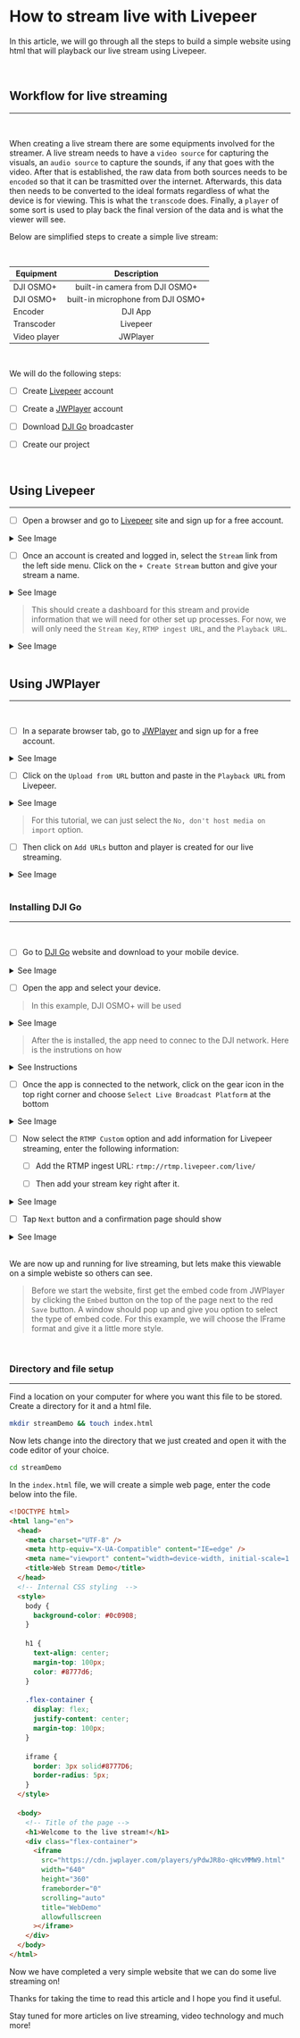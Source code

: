 # How to stream live with Livepeer

In this article, we will go through all the steps to build a simple website using html that will playback our live stream using Livepeer.

<br>

## Workflow for live streaming

---

<br>

When creating a live stream there are some equipments involved for the streamer. A live stream needs to have a `video source` for capturing the visuals, an `audio source` to capture the sounds, if any that goes with the video. After that is established, the raw data from both sources needs to be `encoded` so that it can be trasmitted over the internet. Afterwards, this data then needs to be converted to the ideal formats regardless of what the device is for viewing. This is what the `transcode` does. Finally, a `player` of some sort is used to play back the final version of the data and is what the viewer will see.

Below are simplified steps to create a simple live stream:

<br>

| Equipment        | Description           |
| ------------- |:-------------:|
| DJI OSMO+     | built-in camera from DJI OSMO+|
| DJI OSMO+     | built-in microphone from DJI OSMO+|
| Encoder  | DJI App|
| Transcoder | Livepeer|
| Video player  | JWPlayer|

<br>

We will do the following steps:

- [ ] Create [Livepeer](https://livepeer.com/) account

- [ ] Create a [JWPlayer](https://www.jwplayer.com/) account

- [ ] Download [DJI Go](https://www.dji.com/downloads/djiapp/dji-go-3) broadcaster

- [ ] Create our project

<br>

## Using Livepeer

---

- [ ] Open a browser and go to [Livepeer](https://livepeer.com/register) site and sign up for a free account.

<details><summary>See Image</summary>

![Livepeer Site](https://github.com/Shih-Yu/Articles/blob/9dc1d2957dfde7101ed59c26eb659d4d687548d3/Livepeer/assets/WebTutorial/Livepeer1.png)

![Livepeer Site](https://github.com/Shih-Yu/Articles/blob/9dc1d2957dfde7101ed59c26eb659d4d687548d3/Livepeer/assets/WebTutorial/Livepeer2.png)

</details>

- [ ] Once an account is created and logged in, select the `Stream` link from the left side menu. Click on the `+ Create Stream` button and give your stream a name.

<details><summary>See Image</summary>

![Livepeer Site](https://github.com/Shih-Yu/Articles/blob/9dc1d2957dfde7101ed59c26eb659d4d687548d3/Livepeer/assets/WebTutorial/Livepeer3.png)

![Livepeer Site](https://github.com/Shih-Yu/Articles/blob/9dc1d2957dfde7101ed59c26eb659d4d687548d3/Livepeer/assets/WebTutorial/Livepeer4.png)

![Livepeer Site](https://github.com/Shih-Yu/Articles/blob/9dc1d2957dfde7101ed59c26eb659d4d687548d3/Livepeer/assets/WebTutorial/Livepeer5.png)

</details>

> This should create a dashboard for this stream and provide information that we will need for other set up processes. For now, we will only need the `Stream Key`, `RTMP ingest URL`, and the `Playback URL`.

<details><summary>See Image</summary>

![Livepeer Site](https://github.com/Shih-Yu/Articles/blob/9dc1d2957dfde7101ed59c26eb659d4d687548d3/Livepeer/assets/WebTutorial/Livepeer6.png)

</details>

<br>

## Using JWPlayer

---

<br>

- [ ] In a separate browser tab, go to [JWPlayer](https://info.jwplayer.com/sign-up/) and sign up for a free account.

<details><summary>See Image</summary>

![JWPlayer Site](https://github.com/Shih-Yu/Articles/blob/9dc1d2957dfde7101ed59c26eb659d4d687548d3/Livepeer/assets/WebTutorial/JWPlayer1.png)

![JWPlayer Site](https://github.com/Shih-Yu/Articles/blob/9dc1d2957dfde7101ed59c26eb659d4d687548d3/Livepeer/assets/WebTutorial/JWPlayer2.png)

</details>

- [ ] Click on the `Upload from URL` button and paste in the `Playback URL` from Livepeer.

<details><summary>See Image</summary>

![JWPlayer Site](https://github.com/Shih-Yu/Articles/blob/9dc1d2957dfde7101ed59c26eb659d4d687548d3/Livepeer/assets/WebTutorial/JWPlayer3.png)

![JWPlayer Site](https://github.com/Shih-Yu/Articles/blob/9dc1d2957dfde7101ed59c26eb659d4d687548d3/Livepeer/assets/WebTutorial/JWPlayer4.png)

</details>

> For this tutorial, we can just select the `No, don't host media on import` option.

- [ ] Then click on `Add URLs` button and player is created for our live streaming.

<details><summary>See Image</summary>

![JWPlayer Site](https://github.com/Shih-Yu/Articles/blob/9dc1d2957dfde7101ed59c26eb659d4d687548d3/Livepeer/assets/WebTutorial/JWPlayer5.png)

</details>

<br>

### Installing DJI Go

---

<br>

- [ ] Go to [DJI Go](https://www.dji.com/downloads/djiapp/dji-go-3) website and download to your mobile device.

<details><summary>See Image</summary>

![DJI GoSite](https://github.com/Shih-Yu/Articles/blob/main/Livepeer/assets/GimbalTutorial/DJI1.PNG)

</details>


- [ ] Open the app and select your device. 

>In this example, DJI OSMO+ will be used

<details><summary>See Image</summary>

![DJI Go Site](https://github.com/Shih-Yu/Articles/blob/main/Livepeer/assets/GimbalTutorial/DJI1.PNG)

</details>

>After the is installed, the app need to connec to the DJI network. Here is the instrutions on how

<details><summary>See Instructions</summary>

```Power on the Osmo.
On your mobile device, connect to the ‘OSMO_XXXXXX’ Wi-Fi network.
Enter the password: 12341234, then launch the DJI GO App on your mobile device.
Find OSMO in the App and enter Camera View.
```
</details>

- [ ] Once the app is connected to the network, click on the gear icon in the top right corner and choose `Select Live Broadcast Platform` at the bottom

<details><summary>See Image</summary>

![DJI Go Site](https://github.com/Shih-Yu/Articles/blob/main/Livepeer/assets/GimbalTutorial/DJI2.PNG)

![DJI Go Site](https://github.com/Shih-Yu/Articles/blob/main/Livepeer/assets/GimbalTutorial/DJI3.PNG)

</details>

- [ ] Now select the `RTMP Custom` option and add information for Livepeer streaming, enter the following information:

  - [ ] Add the RTMP ingest URL:
  `rtmp://rtmp.livepeer.com/live/`

  - [ ] Then add your stream key right after it.

<details><summary>See Image</summary>

![DJI Go Site](https://github.com/Shih-Yu/Articles/blob/main/Livepeer/assets/GimbalTutorial/DJI5.PNG)

</details>

- [ ] Tap `Next` button and a confirmation page should show

<details><summary>See Image</summary>

![DJI Go Site](https://github.com/Shih-Yu/Articles/blob/main/Livepeer/assets/GimbalTutorial/DJI5.PNG)

</details>

<br>

  We are now up and running for live streaming, but lets make this viewable on a simple webiste so others can see.

  > Before we start the website, first get the embed code from JWPlayer by clicking the `Embed` button on the top of the page next to the red `Save` button. A window should pop up and give you option to select the type of embed code. For this example, we will choose the IFrame format and give it a little more style.

<br>

### Directory and file setup

---

Find a location on your computer for where you want this file to be stored. Create a directory for it and a html file.

```sh
mkdir streamDemo && touch index.html
```

Now lets change into the directory that we just created and open it with the code editor of your choice.

```sh
cd streamDemo
```

In the `index.html` file, we will create a simple web page, enter the code below into the file.

```html
<!DOCTYPE html>
<html lang="en">
  <head>
    <meta charset="UTF-8" />
    <meta http-equiv="X-UA-Compatible" content="IE=edge" />
    <meta name="viewport" content="width=device-width, initial-scale=1.0" />
    <title>Web Stream Demo</title>
  </head>
  <!-- Internal CSS styling  -->
  <style>
    body {
      background-color: #0c0908;
    }

    h1 {
      text-align: center;
      margin-top: 100px;
      color: #8777d6;
    }

    .flex-container {
      display: flex;
      justify-content: center;
      margin-top: 100px;
    }

    iframe {
      border: 3px solid#8777D6;
      border-radius: 5px;
    }
  </style>

  <body>
    <!-- Title of the page -->
    <h1>Welcome to the live stream!</h1>
    <div class="flex-container">
      <iframe
        src="https://cdn.jwplayer.com/players/yPdwJR8o-qHcvMMW9.html"
        width="640"
        height="360"
        frameborder="0"
        scrolling="auto"
        title="WebDemo"
        allowfullscreen
      ></iframe>
    </div>
  </body>
</html>
```

Now we have completed a very simple website that we can do some live streaming on!

Thanks for taking the time to read this article and I hope you find it useful.

Stay tuned for more articles on live streaming, video technology and much more!
